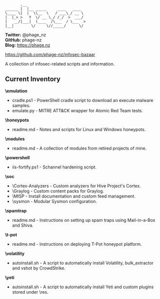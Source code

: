            .__                           
    ______ |  |__ _____     ____   ____  
    \____ \|  |  \\__  \   / ___\_/ __ \ 
    |  |_> >   Y  \/ __ \_/ /_/  >  ___/ 
    |   __/|___|  (____  /\___  / \___  >
    |__|        \/     \//_____/      \/ 

**Twitter:** @phage_nz  
**GitHub:** phage-nz  
**Blog:** https://phage.nz  

https://github.com/phage-nz/infosec-bazaar

A collection of infosec-related scripts and information.  


## Current Inventory ##
**\emulation**  
- cradle.ps1 - PowerShell cradle script to download an execute malware samples.  
- emulate.py - MITRE ATT&CK wrapper for Atomic Red Team tests.  

**\honeypots**  
- readme.md - Notes and scripts for Linux and Windows honeypots.  

**\modules**  
- readme.md - A collection of modules from retired projects of mine.  

**\powershell**  
- iis-fortify.ps1 - Schannel hardening script.  

**\soc**  
- \Cortex-Analyzers - Custom analyzers for Hive Project's Cortex.  
- \Graylog - Custom content packs for Graylog.  
- \MISP - Install documentation and custom feed management.  
- \sysmon - Modular Sysmon configuration.  

**\spamtrap**
- readme.md - Instructions on setting up spam traps using Mail-in-a-Box and Shiva.  

**\t-pot**  
- readme.md - Instructions on deploying T-Pot honeypot platform.  

**\volatility**
- autoinstall.sh - A script to automatically install Volatility, bulk_extractor and vshot by CrowdStrike.  

**\yeti**
- autoinstall.sh - A script to automatically install Yeti and custom plugins stored under \res.  
